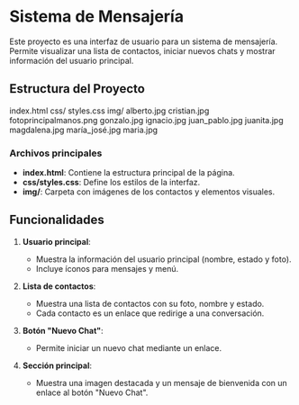 # Sistema de Mensajería

Este proyecto es una interfaz de usuario para un sistema de mensajería. Permite visualizar una lista de contactos, iniciar nuevos chats y mostrar información del usuario principal.

## Estructura del Proyecto
index.html 
css/ styles.css 
img/ alberto.jpg cristian.jpg fotoprincipalmanos.png gonzalo.jpg ignacio.jpg juan_pablo.jpg juanita.jpg magdalena.jpg maría_josé.jpg maria.jpg

### Archivos principales

- **index.html**: Contiene la estructura principal de la página.
- **css/styles.css**: Define los estilos de la interfaz.
- **img/**: Carpeta con imágenes de los contactos y elementos visuales.

## Funcionalidades

1. **Usuario principal**:
   - Muestra la información del usuario principal (nombre, estado y foto).
   - Incluye íconos para mensajes y menú.

2. **Lista de contactos**:
   - Muestra una lista de contactos con su foto, nombre y estado.
   - Cada contacto es un enlace que redirige a una conversación.

3. **Botón "Nuevo Chat"**:
   - Permite iniciar un nuevo chat mediante un enlace.

4. **Sección principal**:
   - Muestra una imagen destacada y un mensaje de bienvenida con un enlace al botón "Nuevo Chat".
